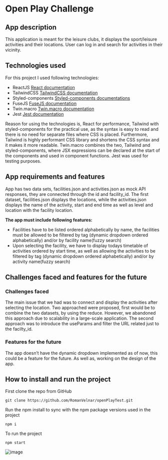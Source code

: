 # Open Play Challenge 

## App description

This application is meant for the leisure clubs, it displays the sport/leisure activities and their locations. User can log in and search for activities in their vicinity. 

## Technologies used

For this project I used following technologies:

- ReactJS [React documentation](https://reactjs.org/)
- TailwindCSS [TailwindCSS documentation](https://tailwindcss.com/docs/installation)
- Styled-components [Styled-components documentations](https://styled-components.com/)
- FuseJS [FuseJS documentation](https://fusejs.io/)
- Twin.macro [Twin.macro documentation](https://github.com/ben-rogerson/twin.macro) 
- Jest [Jest documentation](https://jestjs.io/docs/tutorial-react)

Reason for using the technologies is, React for performance, Tailwind with styled-components for the practical use, as the syntax is easy to read and there is no need for separate files where CSS is placed. Furthermore, Tailwind is highly performant CSS library and shortens the CSS syntax and it makes it more readable. Twin.macro combines the two, Tailwind and styled-components, where JSX expressions can be declared at the start of the components and used in component functions. Jest was used for testing purposes.

## App requirements and features
App has two data sets, facilities.json and activities.json as mock API responses, they are connected through the id and facility_id. The first dataset, facilities.json displays the locations, while the activities.json displays the name of the activity, start and end time as well as level and location with the facility location. 

**The app must include following features:**

- Facilities have to be listed ordered alphabetically by name, the facilities must be allowed to be filtered by tag (dynamic dropdown ordered alphabetically) and/or by facility name(fuzzy search)
- Upon selecting the facility, we have to display todays timetable of activities ordered by start time, as well as allowing the activities to be filtered by tag (dynamic dropdown ordered alphabetically) and/or by activity name(fuzzy search)

## Challenges faced and features for the future

### Challenges faced

The main issue that we had was to connect and display the activities after selecting the location. Two approached were proposed, first would be to combine the two datasets, by using the reduce. However, we abandoned this approach due to scalability in a large-scale application. 
The second approach was to introduce the useParams and filter the URL related just to the facilty_id. 

### Features for the future

The app doesn’t have the dynamic dropdown implemented as of now, this could be a feature for the future. As well as, working on the design of the app.

## How to install and run the project

First clone the repo from GitHub
```
git clone https://github.com/RomanVelnar/openPlayTest.git

```

Run the npm install to sync with the npm package versions used in the project

```
npm i 

```

To run the project 

```
npm start

```
![image](https://user-images.githubusercontent.com/56118394/183135702-af1badaf-7353-4828-9e16-9212117adbab.png)
